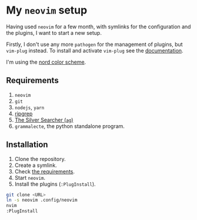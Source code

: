 # My `neovim` setup

Having used `neovim` for a few month, with symlinks for the configuration and
the plugins, I want to start a new setup.

Firstly, I don't use any more `pathogen` for the management of plugins, but
`vim-plug` instead. To install and activate `vim-plug` see the
[documentation][1].

I'm using the [nord color scheme][5].

## Requirements

1. `neovim`
1. `git`
1. `nodejs`, `yarn`
1. [ripgrep][2]
1. [The Silver Searcher (`ag`)][3]
1. `grammalecte`, the python standalone program.

## Installation

1. Clone the repository.
1. Create a symlink.
1. Check [the requirements][4].
1. Start `neovim`.
1. Install the plugins (`:PlugInstall`).

``` bash
git clone <URL>
ln -s neovim .config/neovim
nvim
:PlugInstall
```

[1]: https://github.com/junegunn/vim-plug/blob/master/README.md#neovim
[2]: https://github.com/BurntSushi/ripgrep
[3]: https://github.com/ggreer/the_silver_searcher
[4]: /requirements
[5]: https://www.nordtheme.com/ports/vim
